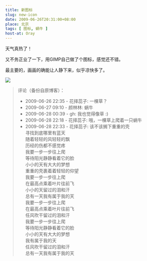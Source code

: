 ```yaml
---
title: 新图标
slug: new-icon
date: 2009-06-26T20:31:00+08:00
place: 北京
tags: [ 图标, 蜗牛 ]
host-at: Oray
---
```

天气真热了！

又不务正业了一下，用GIMP自己做了个图标，感觉还不错。

最主要的，画画的确能让人静下来，似乎凉快多了。

![](logo/logo-256x256s.png)

> 评论（备份自原博客）：
> 
> * 2009-06-26 22:35 - 花择蕊子: 一棵草？
> * 2009-06-27 09:10 - 颜林林: 蜗牛
> * 2009-06-28 00:39 - gh: 我也觉得像草 :)
> * 2009-06-28 22:18 - 花择蕊子: 哦，一棵草上爬着一只蜗牛
> * 2009-06-28 22:33 - 花择蕊子: 该不该搁下重重的壳<br>
> 寻找到底哪里有蓝天<br>
> 随着轻轻的风轻轻的飘<br>
> 历经的伤都不感觉疼<br>
> 我要一步一步往上爬<br>
> 等待阳光静静看着它的脸<br>
> 小小的天有大大的梦想<br>
> 重重的壳裹着着轻轻的仰望<br>
> 我要一步一步往上爬<br>
> 在最高点乘着叶片往前飞<br>
> 小小的天留过的泪和汗<br>
> 总有一天我有属于我的天<br>
> 我要一步一步往上爬<br>
> 在最高点乘着叶片往前飞<br>
> 任风吹干留过的泪和汗<br>
> 我要一步一步往上爬<br>
> 等待阳光静静看着它的脸<br>
> 小小的天有大大的梦想<br>
> 我有属于我的天<br>
> 任风吹干留过的泪和汗<br>
> 总有一天我有属于我的天
